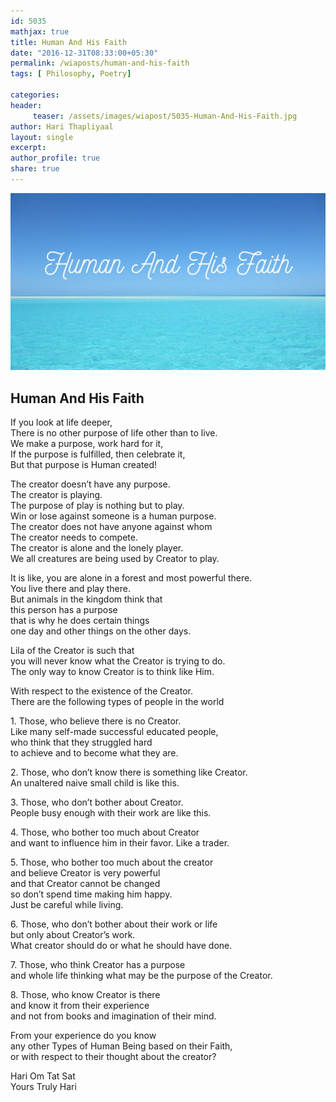 ```yaml
--- 
id: 5035
mathjax: true  
title: Human And His Faith
date: "2016-12-31T08:33:00+05:30"
permalink: /wiaposts/human-and-his-faith
tags: [ Philosophy, Poetry]    

categories: 
header:
     teaser: /assets/images/wiapost/5035-Human-And-His-Faith.jpg
author: Hari Thapliyaal 
layout: single 
excerpt:  
author_profile: true 
share: true 
---
```


![Human And His Faith](/assets/images/wiapost/5035-Human-And-His-Faith.jpg)     

## Human And His Faith

    
If you look at life deeper,     
There is no other purpose of life other than to live.     
We make a purpose, work hard for it,     
If the purpose is fulfilled, then celebrate it,     
But that purpose is Human created!    
    
The creator doesn’t have any purpose.     
The creator is playing.     
The purpose of play is nothing but to play.     
Win or lose against someone is a human purpose.     
The creator does not have anyone against whom     
The creator needs to compete.     
The creator is alone and the lonely player.     
We all creatures are being used by Creator to play.    
    
It is like, you are alone in a forest and most powerful there.     
You live there and play there.     
But animals in the kingdom think that     
this person has a purpose     
that is why he does certain things     
one day and other things on the other days.    
    
Lila of the Creator is such that     
you will never know what the Creator is trying to do.     
The only way to know Creator is to think like Him.    
    
With respect to the existence of the Creator.     
There are the following types of people in the world    
    
1\. Those, who believe there is no Creator.     
Like many self-made successful educated people,     
who think that they struggled hard     
to achieve and to become what they are.    
    
2\. Those, who don’t know there is something like Creator.     
An unaltered naive small child is like this.    
    
3\. Those, who don’t bother about Creator.     
People busy enough with their work are like this.    
    
4\. Those, who bother too much about Creator     
and want to influence him in their favor. Like a trader.    
    
5\. Those, who bother too much about the creator     
and believe Creator is very powerful     
and that Creator cannot be changed     
so don’t spend time making him happy.     
Just be careful while living.    
    
6\. Those, who don’t bother about their work or life     
but only about Creator’s work.     
What creator should do or what he should have done.    
    
7\. Those, who think Creator has a purpose     
and whole life thinking what may be the purpose of the Creator.    
    
8\. Those, who know Creator is there     
and know it from their experience     
and not from books and imagination of their mind.    
    
From your experience do you know     
any other Types of Human Being based on their Faith,     
or with respect to their thought about the creator?    
    
Hari Om Tat Sat     
Yours Truly Hari    
